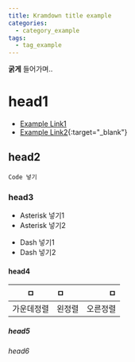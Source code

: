 ```yaml
---
title: Kramdown title example
categories:
  - category_example
tags:
  - tag_example
---
```


**굵게** 들어가며..


# head1
- [Example Link1](https://pages.github.com/)
- [Example Link2](https://pages.github.com/){:target="\_blank"}

## head2
~~~
Code 넣기
~~~

### head3
* Asterisk 넣기1
* Asterisk 넣기2
- Dash 넣기1
- Dash 넣기2

#### head4
| ㅁ | ㅁ | ㅁ |
|:--:|:--|--:|
|가운데정렬|왼정렬|오른정렬|

##### head5

###### head6
